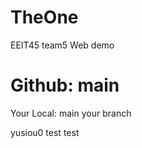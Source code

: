 # TheOne
EEIT45 team5 Web demo

Github:
main
========================
Your Local:
main
your branch

yusiou0 test test
